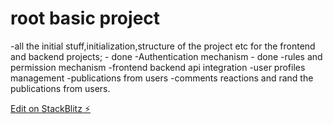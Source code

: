 # root basic project

-all the initial stuff,initialization,structure of the project etc for the frontend and backend projects; - done
-Authentication mechanism - done
-rules and permission mechanism
-frontend backend api integration
-user profiles management
-publications from users
-comments reactions and rand the publications from users.

[Edit on StackBlitz ⚡️](https://stackblitz.com/edit/nextjs-c6ywuj)
